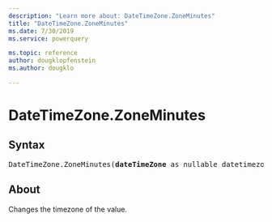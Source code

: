 ```yaml
---
description: "Learn more about: DateTimeZone.ZoneMinutes"
title: "DateTimeZone.ZoneMinutes"
ms.date: 7/30/2019
ms.service: powerquery

ms.topic: reference
author: dougklopfenstein
ms.author: dougklo

---
```

# DateTimeZone.ZoneMinutes

## Syntax

<pre>
DateTimeZone.ZoneMinutes(<b>dateTimeZone</b> as nullable datetimezone) as nullable number
</pre>

## About
Changes the timezone of the value.

